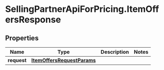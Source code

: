 # SellingPartnerApiForPricing.ItemOffersResponse

## Properties
Name | Type | Description | Notes
------------ | ------------- | ------------- | -------------
**request** | [**ItemOffersRequestParams**](ItemOffersRequestParams.md) |  | 


